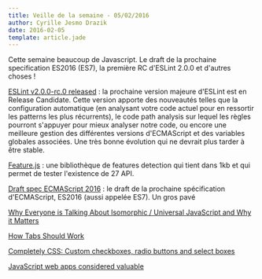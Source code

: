 ```yaml
---
title: Veille de la semaine - 05/02/2016
author: Cyrille Jesmo Drazik
date: 2016-02-05
template: article.jade
---
```


Cette semaine beaucoup de Javascript. Le draft de la prochaine specification ES2016 (ES7), la première RC d'ESLint 2.0.0 et d'autres choses !

<span class="more"></span>

[ESLint v2.0.0-rc.0 released](http://eslint.org/blog/2016/02/eslint-v2.0.0-rc.0-released) : la prochaine version majeure d'ESLint est en Release Candidate. Cette version apporte des nouveautés telles que la configuration automatique (en analysant votre code actuel pour en ressortir les patterns les plus récurrents), le code path analysis sur lequel les règles pourront s'appuyer pour mieux analyser notre code, ou encore une meilleure gestion des différentes versions d'ECMAScript et des variables globales associées. Une très bonne évolution qui ne devrait plus tarder à être stable.

[Feature.js](http://featurejs.com/) : une bibliothèque de features detection qui tient dans 1kb et qui permet de tester l'existence de 27 API.

[Draft spec ECMAScript 2016](https://tc39.github.io/ecma262/) : le draft de la prochaine spécification d'ECMAScript, ES2016 (aussi appelée ES7). Un gros pavé

[Why Everyone is Talking About Isomorphic / Universal JavaScript and Why it Matters](http://www.capitalone.io/blog/why-is-everyone-talking-about-isomorphic-javascript/)

[How Tabs Should Work](https://24ways.org/2015/how-tabs-should-work/)

[Completely CSS: Custom checkboxes, radio buttons and select boxes](http://kyusuf.com/post/completely-css-custom-checkbox-radio-buttons-and-select-boxes)

[JavaScript web apps considered valuable](http://molily.de/javascript-web-apps/)
